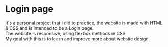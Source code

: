 # Login page
It's a personal project that i did to practice, the website is made with HTML & CSS and is intended to be a Login page.
<br>
The website is responsive, using flexbox methods in CSS.
<br>
My goal with this is to learn and improve more about website design.
